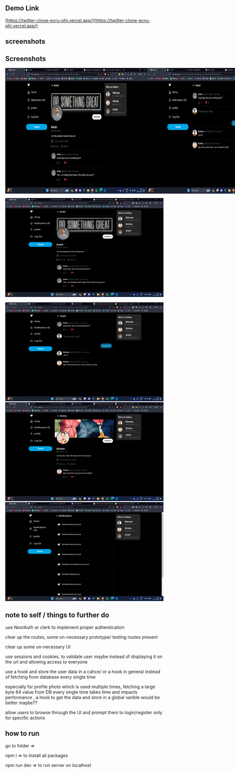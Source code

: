 ## Demo Link 

[https://twitter-clone-ecru-phi.vercel.app/](https://twitter-clone-ecru-phi.vercel.app/)

## screenshots

## Screenshots

<div style="display: flex; justify-content: space-between;">
  <img src="https://github.com/anishredddy/twitter-clone/blob/main/screenshots/Screenshot%20(72).png" width="450" height="400" alt="Image not found" />
  <img src="https://github.com/anishredddy/twitter-clone/blob/main/screenshots/Screenshot%20(73).png" width="450" height="400" alt="Image not found" />
</div>

![Image not found](<https://github.com/anishredddy/twitter-clone/blob/main/screenshots/Screenshot%20(72).png>)

![Image not found](<https://github.com/anishredddy/twitter-clone/blob/main/screenshots/Screenshot%20(73).png>)
![Image not found](<https://github.com/anishredddy/twitter-clone/blob/main/screenshots/Screenshot%20(74).png>)
![Image not found](<https://github.com/anishredddy/twitter-clone/blob/main/screenshots/Screenshot%20(75).png>)


## note to self / things to further do

use NextAuth or clerk to implement proper authentication

clear up the routes, some un-necessary prototype/ testing routes present

clear up some un-necessary UI

use sessions and cookies, to validate user maybe instead of displaying it on the url and allowing access to everyone

use a hook and store the user data in a cahce/ or a hook in general instead of fetching from database every single time

especially for profile photo which is used multiple times, fetching a large byte 64 value from DB every single time takes time and impacts performance , a hook to get the data and store in a global varible would be better maybe??

allow users to browse through the UI and prompt them to login/register only for specific actions

## how to run

go to folder =>

npm i => to install all packages

npm run dev => to run server on localhost
